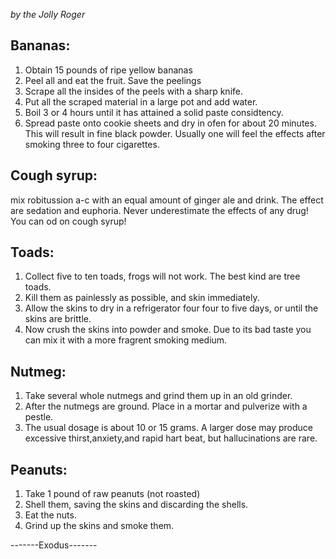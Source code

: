 _by the Jolly Roger_

## Bananas:

1. Obtain 15 pounds of ripe yellow bananas
2. Peel all and eat the fruit. Save the peelings
3. Scrape all the insides of the peels with a sharp knife.
4. Put all the scraped material in a large pot and add water.
5. Boil 3 or 4 hours until it has attained a solid paste considtency.
6. Spread paste onto cookie sheets and dry in ofen for about 20
   minutes. This will result in fine black powder. Usually one will
   feel the effects after smoking three to four cigarettes.

## Cough syrup:

mix robitussion a-c with an equal amount of ginger ale and drink. The
effect are sedation and euphoria. Never underestimate the effects of
any drug! You can od on cough syrup!

## Toads:

1. Collect five to ten toads, frogs will not work. The best kind are
   tree toads.
2. Kill them as painlessly as possible, and skin immediately.
3. Allow the skins to dry in a refrigerator four four to five days, or
   until the skins are brittle.
4. Now crush the skins into powder and smoke. Due to its bad taste you
   can mix it with a more fragrent smoking medium.

## Nutmeg:

1. Take several whole nutmegs and grind them up in an old grinder.
2. After the nutmegs are ground. Place in a mortar and pulverize with
   a pestle.
3. The usual dosage is about 10 or 15 grams. A larger dose may
   produce excessive thirst,anxiety,and rapid hart beat, but
   hallucinations are rare.

## Peanuts:

1. Take 1 pound of raw peanuts (not roasted)
2. Shell them, saving the skins and discarding the shells.
3. Eat the nuts.
4. Grind up the skins and smoke them.

-------Exodus-------
